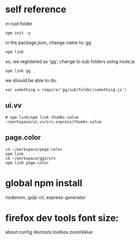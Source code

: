 
# self reference

in root folder

    npm init -y

in the package.json,
change name to: gg

    npm link

so, we registered as 'gg', change to sub folders using node.js

    npm link gg

we should be able to do:

    var something = require('gg/sub/folder/something.js')


## ui.vv

    # npm link/npm link thumbs.value
    ~/workspace/ui.vv/srv.express/thumbs.value

## page.color
    cd ~/workspace/page.color
    npm link
    cd ~/workspace/gg2/srv
    npm link page.color

# global npm install

nodemon, gulp-cli, express-generator    


# firefox dev tools font size:

about:config
devtools.toolbox.zoomValue 

